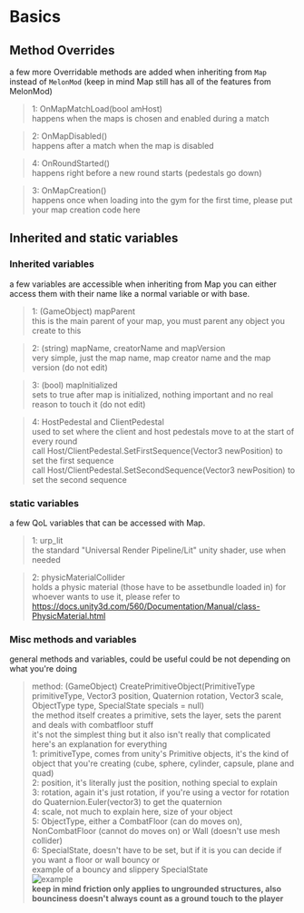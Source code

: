 # Basics

## Method Overrides 
a few more Overridable methods are added when inheriting from `Map` instead of `MelonMod` (keep in mind Map still has all of the features from MelonMod)

> 1: OnMapMatchLoad(bool amHost) <br />
> happens when the maps is chosen and enabled during a match

> 2: OnMapDisabled() <br />
> happens after a match when the map is disabled

> 4: OnRoundStarted() <br />
> happens right before a new round starts (pedestals go down)

> 3: OnMapCreation() <br />
> happens once when loading into the gym for the first time, please put your map creation code here

## Inherited and static variables

### Inherited variables
a few variables are accessible when inheriting from Map
you can either access them with their name like a normal variable or with base.<variableName>

> 1: (GameObject) mapParent <br />
> this is the main parent of your map, you must parent any object you create to this

> 2: (string) mapName, creatorName and mapVersion <br />
> very simple, just the map name, map creator name and the map version (do not edit)

> 3: (bool) mapInitialized <br />
> sets to true after map is initialized, nothing important and no real reason to touch it (do not edit)

> 4: HostPedestal and ClientPedestal <br />
> used to set where the client and host pedestals move to at the start of every round <br />
> call Host/ClientPedestal.SetFirstSequence(Vector3 newPosition) to set the first sequence <br />
> call Host/ClientPedestal.SetSecondSequence(Vector3 newPosition) to set the second sequence

### static variables
a few QoL variables that can be accessed with Map.<variableName>

> 1: urp_lit <br />
> the standard "Universal Render Pipeline/Lit" unity shader, use when needed

> 2: physicMaterialCollider <br />
> holds a physic material (those have to be assetbundle loaded in) for whoever wants to use it, please refer to https://docs.unity3d.com/560/Documentation/Manual/class-PhysicMaterial.html 

### Misc methods and variables
general methods and variables, could be useful could be not depending on what you're doing

> method: (GameObject) CreatePrimitiveObject(PrimitiveType primitiveType, Vector3 position, Quaternion rotation, Vector3 scale, ObjectType type, SpecialState specials = null) <br />
> the method itself creates a primitive, sets the layer, sets the parent and deals with combatfloor stuff <br />
> it's not the simplest thing but it also isn't really that complicated <br />
> here's an explanation for everything <br />
> 1: primitiveType, comes from unity's Primitive objects, it's the kind of object that you're creating (cube, sphere, cylinder, capsule, plane and quad) <br />
> 2: position, it's literally just the position, nothing special to explain <br />
> 3: rotation, again it's just rotation, if you're using a vector for rotation do Quaternion.Euler(vector3) to get the quaternion <br />
> 4: scale, not much to explain here, size of your object <br />
> 5: ObjectType, either a CombatFloor (can do moves on), NonCombatFloor (cannot do moves on) or Wall (doesn't use mesh collider) <br />
> 6: SpecialState, doesn't have to be set, but if it is you can decide if you want a floor or wall bouncy or <br />
> example of a bouncy and slippery SpecialState <br />
![example](https://imgur.com/JXYkzm1.png) <br />
> **keep in mind friction only applies to ungrounded structures, also bounciness doesn't always count as a ground touch to the player**
